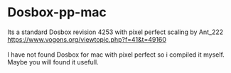 # Dosbox-pp-mac

Its a standard Dosbox revision 4253 with pixel perfect scaling by Ant_222<br/>
https://www.vogons.org/viewtopic.php?f=41&t=49160<br/>
<br/>
I have not found Dosbox for mac with pixel perfect so i compiled it myself.<br/>
Maybe you will found it usefull.<br/>

